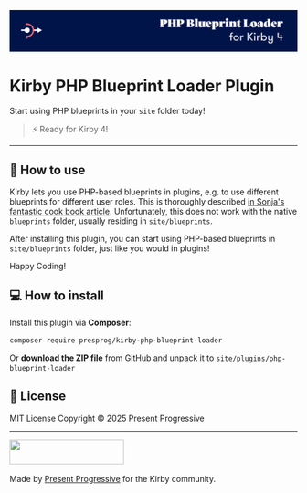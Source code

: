 ![Kirby PHP Blueprint Loader Plugin](/.github/banner.png)

# Kirby PHP Blueprint Loader Plugin

Start using PHP blueprints in your `site` folder today!

> ⚡ Ready for Kirby 4!

----

## 🚀 How to use

Kirby lets you use PHP-based blueprints in plugins, e.g. to use different blueprints for different user roles. This is thoroughly described [in Sonja's fantastic cook book article](https://getkirby.com/docs/cookbook/development-deployment/programmable-blueprints). Unfortunately, this does not work with the native `blueprints` folder, usually residing in `site/blueprints`.

After installing this plugin, you can start using PHP-based blueprints in `site/blueprints` folder, just like you would in plugins!

Happy Coding!

[//]: # (## ⚙️ Config)

## 💻 How to install

Install this plugin via **Composer**:

```bash
composer require presprog/kirby-php-blueprint-loader
```

Or **download the ZIP file** from GitHub and unpack it to `site/plugins/php-blueprint-loader`

## 📄 License

MIT License Copyright © 2025 Present Progressive

----

<img src="./github/logo.svg?raw=true" width="200" height="43">

Made by [Present Progressive](https://www.presentprogressive.de) for the Kirby community.
